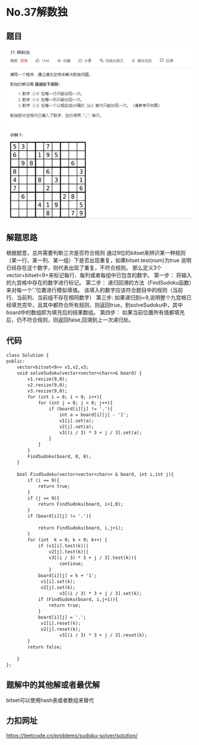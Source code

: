 # No.37解数独
## 题目
![题目](../picture/No37.png)
## 解题思路
根据题意，总共需要判断三次是否符合规则
通过9位的bitset来辨识某一种规则（某一行、某一列、某一组）下是否出现重复，如果bitset.test(num)为true 说明已经存在这个数字，则代表出现了重复，不符合规则。
那么定义3个vector+bitset<9>来标记每行、每列或者每组中已包含的数字。
第一步： 将输入的九宫格中存在的数字进行标记。
第二步： 递归回溯的方法（FindSudoku函数）来对每一个'.'位置进行模拟填值。 该填入的数字应该符合题目中的规则（当前行、当前列、当前组不存在相同数字）
第三步: 如果递归到i=9,说明整个九宫格已经填充完毕，且其中都符合所有规则，则返回true，到solveSudoku中，其中board中的数组即为填充后的结果数组。
第四步： 如果当前位置所有值都填充后，仍不符合规则，则返回false,回溯到上一次递归处。

## 代码
```
class Solution {
public:
    vector<bitset<9>> v1,v2,v3;
    void solveSudoku(vector<vector<char>>& board) {
        v1.resize(9,0);
        v2.resize(9,0);
        v3.resize(9,0);
        for (int i = 0; i < 9; i++){
            for (int j = 0; j < 9; j++){
                if (board[i][j] != '.'){
                    int a = board[i][j] - '1';
                    v1[i].set(a);
                    v2[j].set(a);
                    v3[(i / 3) * 3 + j / 3].set(a);
                }
            }
        }
        FindSudoku(board, 0, 0);
    }

    bool FindSudoku(vector<vector<char>> & board, int i,int j){
        if (i == 9){
            return true;
        }
        if (j == 9){
            return FindSudoku(board, i+1,0);
        }
        if (board[i][j] != '.'){
            
            return FindSudoku(board, i,j+1);
        }
        for (int  k = 0; k < 9; k++) {
            if (v1[i].test(k)||
                v2[j].test(k)||
                v3[(i / 3) * 3 + j / 3].test(k)){
                    continue;
                }
            board[i][j] = k + '1';
             v1[i].set(k);
             v2[j].set(k);
                    v3[(i / 3) * 3 + j / 3].set(k);
            if (FindSudoku(board, i,j+1)){
                return true;
            }
            board[i][j] = '.';
             v1[i].reset(k);
             v2[j].reset(k);
                    v3[(i / 3) * 3 + j / 3].reset(k);
        }
        return false;

    }
};
```

## 题解中的其他解或者最优解
bitset可以使用hash表或者数组来替代
## 力扣网址
https://leetcode.cn/problems/sudoku-solver/solution/